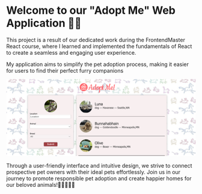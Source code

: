 # Welcome to our "Adopt Me" Web Application 🐾💕
  This project is a result of our dedicated work during the FrontendMaster React course, where I learned and implemented the fundamentals of React to create a seamless and engaging user experience. 
  
  My application aims to simplify the pet adoption process, making it easier for users to find their perfect furry companions

![Screenshot](screenshots/screenshot1.png)

  Through a user-friendly interface and intuitive design, we strive to connect prospective pet owners with their ideal pets effortlessly. Join us in our journey to promote responsible pet adoption and create happier homes for our beloved animals!🐶🐱🐇🦜🦎

